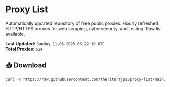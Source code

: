 # Proxy List

Automatically updated repository of free public proxies. Hourly refreshed HTTP/HTTPS proxies for web scraping, cybersecurity, and testing. Raw list available.

**Last Updated:** `Sunday 11-05-2025 06:22:10 UTC`  
**Total Proxies:** `514`

## 📥 Download
```bash
curl -O https://raw.githubusercontent.com/theriturajps/proxy-list/main/proxies.txt
